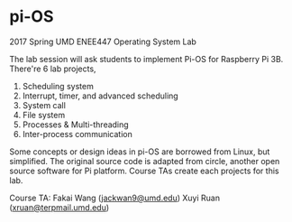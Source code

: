# pi-OS
2017 Spring UMD ENEE447 Operating System Lab

The lab session will ask students to implement Pi-OS for Raspberry Pi 3B. There're 6 lab projects, 
1) Scheduling system
2) Interrupt, timer, and advanced scheduling
3) System call
4) File system
5) Processes & Multi-threading
6) Inter-process communication

Some concepts or design ideas in pi-OS are borrowed from Linux, but simplified. 
The original source code is adapted from circle, another open source software for Pi platform. Course TAs create each projects for this lab.

Course TA: Fakai Wang (jackwan9@umd.edu)
           Xuyi Ruan  (xruan@terpmail.umd.edu)









